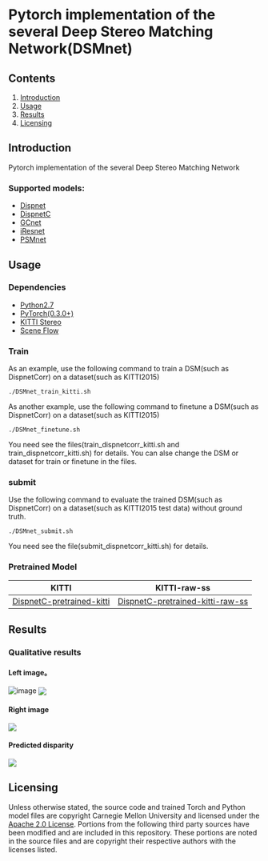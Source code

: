 # Pytorch implementation of the several Deep Stereo Matching Network(DSMnet)

## Contents

1. [Introduction](#introduction)
2. [Usage](#usage)
3. [Results](#results)
4. [Licensing](#Licensing)

## Introduction

Pytorch implementation of the several Deep Stereo Matching Network
### Supported models:

- [Dispnet](http://arxiv.org/abs/1512.02134)
- [DispnetC](http://arxiv.org/abs/1512.02134)
- [GCnet](http://arxiv.org/abs/1703.04309)
- [iResnet](http://arxiv.org/abs/1712.01039v1)
- [PSMnet](http://arxiv.org/pdf/1803.08669)

## Usage

### Dependencies

- [Python2.7](https://www.python.org/downloads/)
- [PyTorch(0.3.0+)](http://pytorch.org)
- [KITTI Stereo](http://www.cvlibs.net/datasets/kitti/eval_stereo.php)
- [Scene Flow](https://lmb.informatik.uni-freiburg.de/resources/datasets/SceneFlowDatasets.en.html)

### Train
As an example, use the following command to train a DSM(such as DispnetCorr) on  a dataset(such as KITTI2015)

```
./DSMnet_train_kitti.sh
```

As another example, use the following command to finetune a DSM(such as DispnetCorr) on  a dataset(such as KITTI2015)

```
./DSMnet_finetune.sh
```
You need see the files(train_dispnetcorr_kitti.sh and train_dispnetcorr_kitti.sh) for details. You can alse change the DSM or dataset for train or finetune in the files.


### submit
Use the following command to evaluate the trained DSM(such as DispnetCorr) on  a dataset(such as KITTI2015 test data) without ground truth.

```
./DSMnet_submit.sh
```
You need see the file(submit_dispnetcorr_kitti.sh) for details.

### Pretrained Model
| KITTI | KITTI-raw-ss |
|---|---|
|[DispnetC-pretrained-kitti](https://pan.baidu.com/s/1Dy9FitFASBFtTBoKAhodRg)|[DispnetC-pretrained-kitti-raw-ss](https://pan.baidu.com/s/1AWz9rJVoAuXn2KjCUvllBw)|


## Results

### Qualitative results
#### Left image。
![image](https://github.com/wyf2017/DSMnet/tree/master/deploy/10L.png)
<img align="center" src="https://github.com/wyf2017/DSMnet/tree/master/deploy/10L.png">

#### Right image
<img align="center" src="https://github.com/wyf2017/DSMnet/tree/master/deploy/10R.png">

#### Predicted disparity
<img align="center" src="https://github.com/wyf2017/DSMnet/tree/master/deploy/dispL.png">

## Licensing
Unless otherwise stated, the source code and trained Torch and Python
model files are copyright Carnegie Mellon University and licensed
under the [Apache 2.0 License](./LICENSE).
Portions from the following third party sources have
been modified and are included in this repository.
These portions are noted in the source files and are
copyright their respective authors with
the licenses listed.

